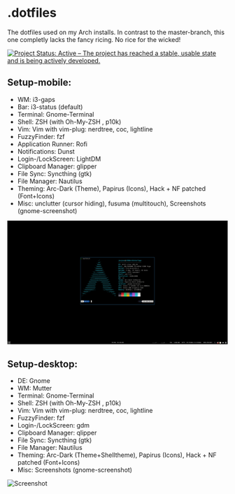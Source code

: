 # .dotfiles
The dotfiles used on my Arch installs. 
In contrast to the master-branch, this one completly lacks the fancy ricing. No rice for the wicked!

[![Project Status: Active – The project has reached a stable, usable state and is being actively developed.](https://www.repostatus.org/badges/latest/active.svg)](https://www.repostatus.org/#active)

## Setup-mobile:
- WM: i3-gaps
- Bar: i3-status (default)
- Terminal: Gnome-Terminal
- Shell: ZSH (with Oh-My-ZSH , p10k)
- Vim: Vim with vim-plug: nerdtree, coc, lightline
- FuzzyFinder: fzf
- Application Runner: Rofi
- Notifications: Dunst
- Login-/LockScreen: LightDM
- Clipboard Manager: glipper
- File Sync: Syncthing (gtk)
- File Manager: Nautilus
- Theming: Arc-Dark (Theme), Papirus (Icons), Hack + NF patched (Font+Icons)
- Misc: unclutter (cursor hiding), fusuma (multitouch), Screenshots (gnome-screenshot)

![Screenshot](https://raw.githubusercontent.com/JeuJeus/.dotfiles/noRice/Screenshots/Screenshot%20from%202020-10-21%2015-39-02.png)

## Setup-desktop:
- DE: Gnome
- WM: Mutter
- Terminal: Gnome-Terminal
- Shell: ZSH (with Oh-My-ZSH , p10k)
- Vim: Vim with vim-plug: nerdtree, coc, lightline
- FuzzyFinder: fzf
- Login-/LockScreen: gdm
- Clipboard Manager: qlipper
- File Sync: Syncthing (gtk)
- File Manager: Nautilus
- Theming: Arc-Dark (Theme+Shelltheme), Papirus (Icons), Hack + NF patched (Font+Icons)
- Misc: Screenshots (gnome-screenshot)

![Screenshot](https://raw.githubusercontent.com/JeuJeus/.dotfiles/noRice/Screenshots/Screenshot%20from%202020-10-22%2009-37-43.png)
